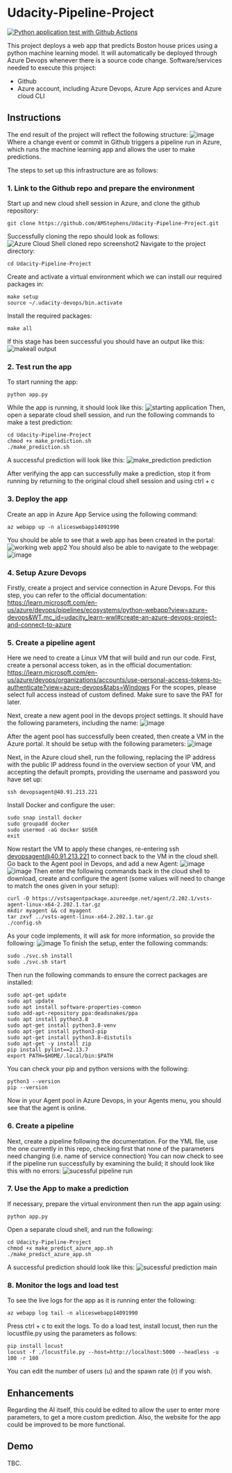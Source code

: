 # Udacity-Pipeline-Project
[![Python application test with Github Actions](https://github.com/AMStephens/Udacity-Pipeline-Project/actions/workflows/pythonapp.yml/badge.svg)](https://github.com/AMStephens/Udacity-Pipeline-Project/actions/workflows/pythonapp.yml)

This project deploys a web app that predicts Boston house prices using a python machine learning model. It will automatically be deployed through Azure Devops whenever there is a source code change.
Software/services needed to execute this project:
 * Github
 * Azure account, including Azure Devops, Azure App services and Azure cloud CLI

## Instructions

The end result of the project will reflect the following structure:
![image](https://user-images.githubusercontent.com/71175451/234247880-5d278d6a-160c-481b-9922-0374052122fa.png)
Where a change event or commit in Github triggers a pipeline run in Azure, which runs the machine learning app and allows the user to make predictions.

The steps to set up this infrastructure are as follows:

### 1. Link to the Github repo and prepare the environment

Start up and new cloud shell session in Azure, and clone the github repository:
```
git clone https://github.com/AMStephens/Udacity-Pipeline-Project.git
```
Successfully cloning the repo should look as follows:
![Azure Cloud Shell cloned repo screenshot2](https://user-images.githubusercontent.com/71175451/234249392-987da38a-26f4-4045-bbbd-43e44528a0a1.PNG)
Navigate to the project directory:
```
cd Udacity-Pipeline-Project
```
Create and activate a virtual environment which we can install our required packages in:
```
make setup
source ~/.udacity-devops/bin.activate
```
Install the required packages:
```
make all
```
If this stage has been successful you should have an output like this:
![makeall output](https://user-images.githubusercontent.com/71175451/234250207-a8a1ab09-a088-441b-8cfc-59fb6bcac24f.PNG)

### 2. Test run the app

To start running the app:
```
python app.py
```
While the app is running, it should look like this:
![starting application](https://user-images.githubusercontent.com/71175451/234256673-7763133e-4a5b-48d0-89f9-4284adcdd607.PNG)
Then, open a separate cloud shell session, and run the following commands to make a test prediction:
```
cd Udacity-Pipeline-Project
chmod +x make_prediction.sh
./make_prediction.sh
```
A successful prediction will look like this:
![make_prediction prediction](https://user-images.githubusercontent.com/71175451/234257530-6ac04a34-349f-4e48-9622-24e462f3c5a9.PNG)

After verifying the app can successfully make a prediction, stop it from running by returning to the original cloud shell session and using ctrl + c

### 3. Deploy the app

Create an app in Azure App Service using the following command:
```
az webapp up -n aliceswebapp14091990
```
You should be able to see that a web app has been created in the portal:
![working web app2](https://user-images.githubusercontent.com/71175451/234258490-19570846-7161-413b-919f-1996119ab484.PNG)
You should also be able to navigate to the webpage:
![image](https://user-images.githubusercontent.com/71175451/234258889-6b24e050-4e79-4f58-a8dd-869c07f2af37.png)

### 4. Setup Azure Devops

Firstly, create a project and service connection in Azure Devops. For this step, you can refer to the official documentation:
https://learn.microsoft.com/en-us/azure/devops/pipelines/ecosystems/python-webapp?view=azure-devops&WT.mc_id=udacity_learn-wwl#create-an-azure-devops-project-and-connect-to-azure

### 5. Create a pipeline agent

Here we need to create a Linux VM that will build and run our code.
First, create a personal access token, as in the official documentation:
https://learn.microsoft.com/en-us/azure/devops/organizations/accounts/use-personal-access-tokens-to-authenticate?view=azure-devops&tabs=Windows
For the scopes, please select full access instead of custom defined.
Make sure to save the PAT for later.

Next, create a new agent pool in the devops project settings. It should have the following parameters, including the name:
![image](https://user-images.githubusercontent.com/71175451/234291321-8eb06072-c4e0-4ca6-930a-b79f5d3dc5d1.png)

After the agent pool has successfully been created, then create a VM in the Azure portal. It should be setup with the following parameters:
![image](https://user-images.githubusercontent.com/71175451/234264290-f77f1fc5-ee71-46c9-8a7e-f0cd5146e81b.png)

Next, in the Azure cloud shell, run the following, replacing the IP address with the public IP address found in the overview section of your VM, and accepting the default prompts, providing the username and password you have set up:
```
ssh devopsagent@40.91.213.221
```
Install Docker and configure the user:
```
sudo snap install docker
sudo groupadd docker
sudo usermod -aG docker $USER
exit
```
Now restart the VM to apply these changes, re-entering ssh devopsagent@40.91.213.221 to connect back to the VM in the cloud shell.
Go back to the Agent pool in Devops, and add a new Agent:
![image](https://user-images.githubusercontent.com/71175451/234280308-f6d2fcdc-c7a7-4767-b4f5-96c139cf793c.png)
![image](https://user-images.githubusercontent.com/71175451/234291525-19a4ce2c-38a1-4867-a209-26985613669f.png)
Then enter the following commands back in the cloud shell to download, create and configure the agent (some values will need to change to match the ones given in your setup):
```
curl -O https://vstsagentpackage.azureedge.net/agent/2.202.1/vsts-agent-linux-x64-2.202.1.tar.gz
mkdir myagent && cd myagent
tar zxvf ../vsts-agent-linux-x64-2.202.1.tar.gz
./config.sh
```
As your code implements, it will ask for more information, so provide the following:
![image](https://user-images.githubusercontent.com/71175451/234281273-c1ad8b6a-43d5-434f-965b-de7775c672c5.png)
To finish the setup, enter the following commands:
```
sudo ./svc.sh install
sudo ./svc.sh start
```
Then run the following commands to ensure the correct packages are installed:
```
sudo apt-get update
sudo apt update
sudo apt install software-properties-common
sudo add-apt-repository ppa:deadsnakes/ppa
sudo apt install python3.8
sudo apt-get install python3.8-venv
sudo apt-get install python3-pip
sudo apt-get install python3.8-distutils
sudo apt-get -y install zip
pip install pylint==2.13.7
export PATH=$HOME/.local/bin:$PATH
```
You can check your pip and python versions with the following:
```
python3 --version
pip --version 
```
Now in your Agent pool in Azure Devops, in your Agents menu, you should see that the agent is online.

### 6. Create a pipeline

Next, create a pipeline following the documentation. For the YML file, use the one currently in this repo, checking first that none of the parameters need changing (i.e. name of service connection)
You can now check to see if the pipeline run successfully by examining the build; it should look like this with no errors:
![sucessful pipeline run](https://user-images.githubusercontent.com/71175451/234284211-eaa0e0e3-c430-44c9-b206-d753d4f31c8b.PNG)

### 7. Use the App to make a prediction

If necessary, prepare the virtual environment then run the app again using:
```
python app.py
```
Open a separate cloud shell, and run the following:
```
cd Udacity-Pipeline-Project
chmod +x make_predict_azure_app.sh
./make_predict_azure_app.sh
```
A successful prediction should look like this:
![sucessful prediction main](https://user-images.githubusercontent.com/71175451/234285033-599289c8-0af9-483b-8a6f-9ec720221a1c.PNG)

### 8. Monitor the logs and load test

To see the live logs for the app as it is running enter the following:
```
az webapp log tail -n aliceswebapp14091990
```
Press ctrl + c to exit the logs.
To do a load test, install locust, then run the locustfile.py using the parameters as follows:
```
pip install locust
locust -f ./locustfile.py --host=http://localhost:5000 --headless -u 100 -r 100
```
You can edit the number of users (u) and the spawn rate (r) if you wish.

## Enhancements

Regarding the AI itself, this could be edited to allow the user to enter more parameters, to get a more custom prediction. Also, the website for the app could be improved to be more functional.

## Demo

TBC.

